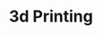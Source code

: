 ---
#layout: page
layout: post-index
title: 3d Printing
excerpt: "Here my modelisations for 3d printing and pictures of some of them printed"
image:
  feature: cat_portada.jpg
  credit: Begoña Pérez Rodríguez
---